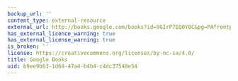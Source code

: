 ```yaml
---
backup_url: ''
content_type: external-resource
external_url: http://books.google.com/books?id=9GIrP7EQ0Y8C&pg=PAfrontpage#v=onepage
has_external_licence_warning: true
has_external_license_warning: true
is_broken: ''
license: https://creativecommons.org/licenses/by-nc-sa/4.0/
title: Google Books
uid: b9ee9b63-1d68-47a4-b4b4-c4dc37548e54
---
```

